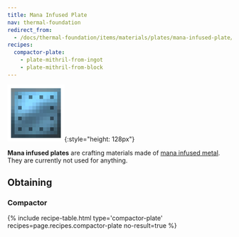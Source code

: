 ```yaml
---
title: Mana Infused Plate
nav: thermal-foundation
redirect_from:
  - /docs/thermal-foundation/items/materials/plates/mana-infused-plate/
recipes:
  compactor-plate:
    - plate-mithril-from-ingot
    - plate-mithril-from-block
---
```


![Mana infused plate](/assets/images/thermal-foundation/plate-mithril.png){:style="height: 128px"}


**Mana infused plates** are crafting materials made of [mana infused
metal](/docs/mana-infused-ingot/). They are currently not used for anything.


Obtaining
---------

### Compactor
{% include recipe-table.html type='compactor-plate' recipes=page.recipes.compactor-plate no-result=true %}
